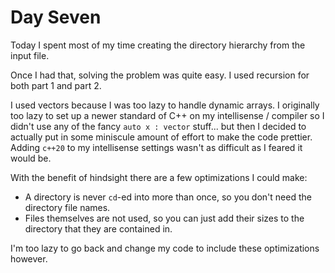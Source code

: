 # Day Seven

Today I spent most of my time creating the directory hierarchy from the input file.

Once I had that, solving the problem was quite easy. I used recursion for both part 1 and part 2.

I used vectors because I was too lazy to handle dynamic arrays. I originally too lazy to set up a newer standard of C++ on my intellisense / compiler so I didn't use any of the fancy `auto x : vector` stuff... but then I decided to actually put in some miniscule amount of effort to make the code prettier. Adding `c++20` to my intellisense settings wasn't as difficult as I feared it would be.

With the benefit of hindsight there are a few optimizations I could make:

- A directory is never `cd`-ed into more than once, so you don't need the directory file names.
- Files themselves are not used, so you can just add their sizes to the directory that they are contained in.

I'm too lazy to go back and change my code to include these optimizations however.
